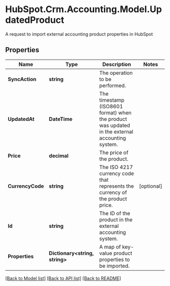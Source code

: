 # HubSpot.Crm.Accounting.Model.UpdatedProduct
A request to import external accounting product properties in HubSpot

## Properties

Name | Type | Description | Notes
------------ | ------------- | ------------- | -------------
**SyncAction** | **string** | The operation to be performed. | 
**UpdatedAt** | **DateTime** | The timestamp (ISO8601 format) when the product was updated in the external accounting system. | 
**Price** | **decimal** | The price of the product. | 
**CurrencyCode** | **string** | The ISO 4217 currency code that represents the currency of the product price. | [optional] 
**Id** | **string** | The ID of the product in the external accounting system. | 
**Properties** | **Dictionary&lt;string, string&gt;** | A map of key-value product properties to be imported. | 

[[Back to Model list]](../README.md#documentation-for-models) [[Back to API list]](../README.md#documentation-for-api-endpoints) [[Back to README]](../README.md)

